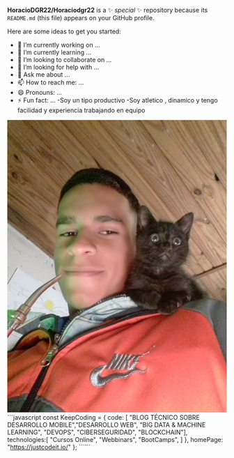 

**HoracioDGR22/Horaciodgr22** is a ✨ _special_ ✨ repository because its `README.md` (this file) appears on your GitHub profile.

Here are some ideas to get you started:

- 🔭 I’m currently working on ...
- 🌱 I’m currently learning ...
- 👯 I’m looking to collaborate on ...
- 🤔 I’m looking for help with ...
- 💬 Ask me about ...
- 📫 How to reach me: ...
- 😄 Pronouns: ...
- ⚡ Fun fact: ...
-Soy un tipo productivo 
-Soy atletico , dinamico y tengo facilidad y experiencia trabajando en equipo 

![This is me](https://github.com/HoracioDGR22/Horaciodgr22/blob/main/20191014_094603.jpg) ```javascript const KeepCoding = { code: [ "BLOG TÉCNICO SOBRE DESARROLLO MOBILE","DESARROLLO WEB", "BIG DATA & MACHINE LEARNING", "DEVOPS", "CIBERSEGURIDAD", "BLOCKCHAIN"], technologies:[ "Cursos Online", "Webbinars", "BootCamps", ] }, homePage: "https://justcodeit.io/" }; `````` 
